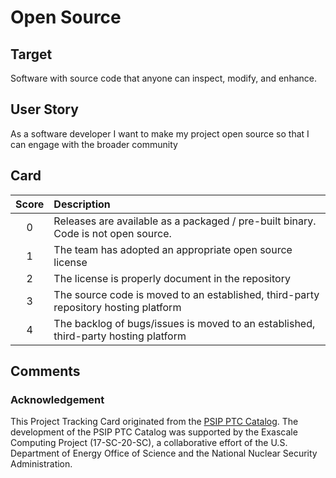 [metadata:tags]:- "bssw-psip-ptc"
# Open Source

## Target

Software with source code that anyone can inspect, modify, and enhance.

## User Story

As a software developer I want to make my project open source so that I can engage with the broader community

## Card

| Score | Description |
|:-----:|:------------|
| 0 | Releases are available as a packaged / pre-built binary. Code is not open source. |
| 1 | The team has adopted an appropriate open source license |
| 2 | The license is properly document in the repository |
| 3 | The source code is moved to an established, third-party repository hosting platform |
| 4 | The backlog of bugs/issues is moved to an established, third-party hosting platform |

## Comments


### Acknowledgement

This Project Tracking Card originated from the [PSIP PTC Catalog](https://bssw-psip.github.io/ptc-catalog/). The development of the PSIP PTC Catalog was supported by the Exascale Computing Project (17-SC-20-SC), a collaborative effort of the U.S. Department of Energy Office of Science and the National Nuclear Security Administration.
